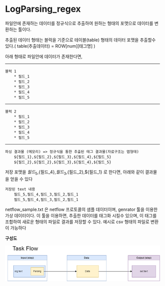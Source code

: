 # LogParsing_regex

파일안에 존재하는 데이터를 정규식으로 추출하여 원하는 형태의 포맷으로 데이터를 변환하는 툴이다.

추출된 데이터 형태는 블럭을 기준으로 테이블(table) 형태의 데이터 포맷을 추출할수 있다.( table(추출데이터) = ROW[num][태그명] )

아래 형태로 파일안에 데이터가 존재한다면,

-------------------------------------
```
블럭 1
    * 필드_1
    * 필드_2
    * 필드_3
    * 필드_4
    * 필드_5
```
-------------------------------------
```
블럭 2
    * 필드_1
    * 필드_2
    * 필드_3
    * 필드_4
    * 필드_5
```
-------------------------------------

```
파싱 결과물 (메모리) => 정규식을 통한 추출된 태그 결과물(자료구조는 맵형태)
    ${필드_1},${필드_2},${필드_3},${필드_4},${필드_5}
    ${필드_2},${필드_2},${필드_3},${필드_4},${필드_5}
```

저장 포맷을 ${필드_5},${필드_4},${필드_3},${필드_2},${필드_1} 로 한다면, 아래와 같이 결과물을 얻을 수 있다 

```
저장된 text 내용
    필드_5,필드_4,필드_3,필드_2,필드_1
    필드_5,필드_4,필드_3,필드_2,필드_1
```

netflow_sample.txt 은 netflow 프로토콜의 샘플 데이터이며, genrator 툴을 이용한 가상 데이터이다.
이 툴을 이용하면, 추출한 데이터를 태그화 시킬수 있으며, 이 태그를 조합하여 새로운 형태의 파일로 결과를 저장할 수 있다.
예시로 csv 형태의 파일로 변환이 가능하다 


**구성도**

![Alt text](./LogParsing_Regex.drawio.png)

